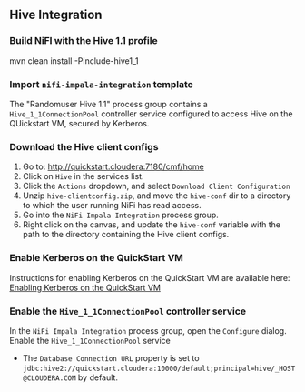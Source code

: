 ## Hive Integration
### Build NiFI with the Hive 1.1 profile
mvn clean install -Pinclude-hive1_1

### Import `nifi-impala-integration` template
The "Randomuser Hive 1.1" process group contains a `Hive_1_1ConnectionPool` controller service configured to access Hive on the QUickstart VM, secured by Kerberos.

### Download the Hive client configs
1. Go to: http://quickstart.cloudera:7180/cmf/home
1. Click on `Hive` in the services list.
1. Click the `Actions` dropdown, and select `Download Client Configuration`
1. Unzip `hive-clientconfig.zip`, and move the `hive-conf` dir to a directory to which the user running NiFi has read access.
1. Go into the `NiFi Impala Integration` process group.
1. Right click on the canvas, and update the `hive-conf` variable with the path to the directory containing the Hive client configs.

### Enable Kerberos on the QuickStart VM
Instructions for enabling Kerberos on the QuickStart VM are available here: [Enabling Kerberos on the QuickStart VM](https://github.com/jtstorck/nifi-impala/blob/master/README-kerberos.md#enabling-kerberos-on-the-quickstart-vm)
### Enable the `Hive_1_1ConnectionPool` controller service
In the `NiFi Impala Integration` process group, open the `Configure` dialog.
Enable the `Hive_1_1ConnectionPool` service
  - The `Database Connection URL` property is set to `jdbc:hive2://quickstart.cloudera:10000/default;principal=hive/_HOST@CLOUDERA.COM` by default.
